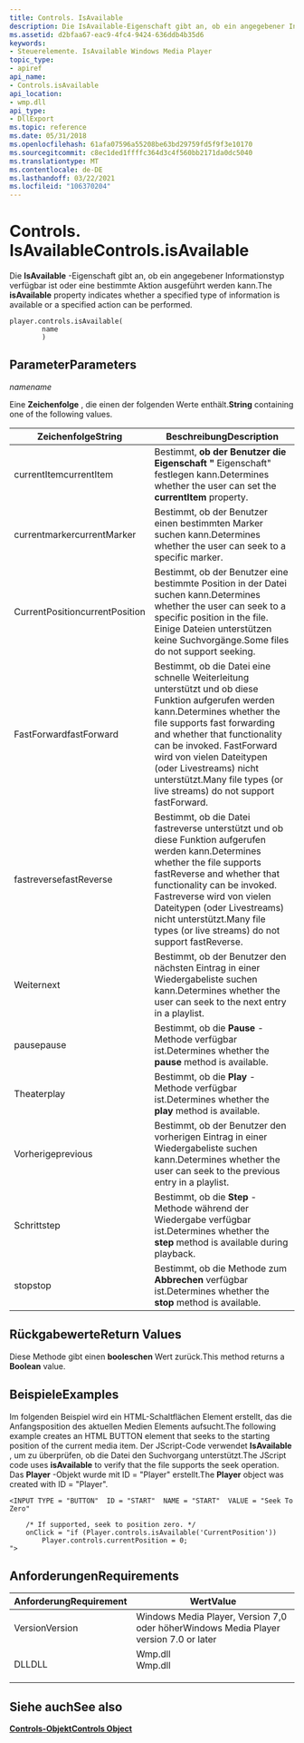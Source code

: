 ```yaml
---
title: Controls. IsAvailable
description: Die IsAvailable-Eigenschaft gibt an, ob ein angegebener Informationstyp verfügbar ist oder eine bestimmte Aktion ausgeführt werden kann. | Controls. IsAvailable
ms.assetid: d2bfaa67-eac9-4fc4-9424-636ddb4b35d6
keywords:
- Steuerelemente. IsAvailable Windows Media Player
topic_type:
- apiref
api_name:
- Controls.isAvailable
api_location:
- wmp.dll
api_type:
- DllExport
ms.topic: reference
ms.date: 05/31/2018
ms.openlocfilehash: 61afa07596a55208be63bd29759fd5f9f3e10170
ms.sourcegitcommit: c8ec1ded1ffffc364d3c4f560bb2171da0dc5040
ms.translationtype: MT
ms.contentlocale: de-DE
ms.lasthandoff: 03/22/2021
ms.locfileid: "106370204"
---
```

# <a name="controlsisavailable"></a><span data-ttu-id="53626-105">Controls. IsAvailable</span><span class="sxs-lookup"><span data-stu-id="53626-105">Controls.isAvailable</span></span>

<span data-ttu-id="53626-106">Die **IsAvailable** -Eigenschaft gibt an, ob ein angegebener Informationstyp verfügbar ist oder eine bestimmte Aktion ausgeführt werden kann.</span><span class="sxs-lookup"><span data-stu-id="53626-106">The **isAvailable** property indicates whether a specified type of information is available or a specified action can be performed.</span></span>

``` syntax
player.controls.isAvailable(
        name
        )
```

## <a name="parameters"></a><span data-ttu-id="53626-107">Parameter</span><span class="sxs-lookup"><span data-stu-id="53626-107">Parameters</span></span>

<span data-ttu-id="53626-108">*name*</span><span class="sxs-lookup"><span data-stu-id="53626-108">*name*</span></span>

<span data-ttu-id="53626-109">Eine **Zeichenfolge** , die einen der folgenden Werte enthält.</span><span class="sxs-lookup"><span data-stu-id="53626-109">**String** containing one of the following values.</span></span>



| <span data-ttu-id="53626-110">Zeichenfolge</span><span class="sxs-lookup"><span data-stu-id="53626-110">String</span></span>          | <span data-ttu-id="53626-111">Beschreibung</span><span class="sxs-lookup"><span data-stu-id="53626-111">Description</span></span>                                                                                                                                                       |
|-----------------|-------------------------------------------------------------------------------------------------------------------------------------------------------------------|
| <span data-ttu-id="53626-112">currentItem</span><span class="sxs-lookup"><span data-stu-id="53626-112">currentItem</span></span>     | <span data-ttu-id="53626-113">Bestimmt, **ob der Benutzer die Eigenschaft "** Eigenschaft" festlegen kann.</span><span class="sxs-lookup"><span data-stu-id="53626-113">Determines whether the user can set the **currentItem** property.</span></span>                                                                                                 |
| <span data-ttu-id="53626-114">currentmarker</span><span class="sxs-lookup"><span data-stu-id="53626-114">currentMarker</span></span>   | <span data-ttu-id="53626-115">Bestimmt, ob der Benutzer einen bestimmten Marker suchen kann.</span><span class="sxs-lookup"><span data-stu-id="53626-115">Determines whether the user can seek to a specific marker.</span></span>                                                                                                        |
| <span data-ttu-id="53626-116">CurrentPosition</span><span class="sxs-lookup"><span data-stu-id="53626-116">currentPosition</span></span> | <span data-ttu-id="53626-117">Bestimmt, ob der Benutzer eine bestimmte Position in der Datei suchen kann.</span><span class="sxs-lookup"><span data-stu-id="53626-117">Determines whether the user can seek to a specific position in the file.</span></span> <span data-ttu-id="53626-118">Einige Dateien unterstützen keine Suchvorgänge.</span><span class="sxs-lookup"><span data-stu-id="53626-118">Some files do not support seeking.</span></span>                                                       |
| <span data-ttu-id="53626-119">FastForward</span><span class="sxs-lookup"><span data-stu-id="53626-119">fastForward</span></span>     | <span data-ttu-id="53626-120">Bestimmt, ob die Datei eine schnelle Weiterleitung unterstützt und ob diese Funktion aufgerufen werden kann.</span><span class="sxs-lookup"><span data-stu-id="53626-120">Determines whether the file supports fast forwarding and whether that functionality can be invoked.</span></span> <span data-ttu-id="53626-121">FastForward wird von vielen Dateitypen (oder Livestreams) nicht unterstützt.</span><span class="sxs-lookup"><span data-stu-id="53626-121">Many file types (or live streams) do not support fastForward.</span></span> |
| <span data-ttu-id="53626-122">fastreverse</span><span class="sxs-lookup"><span data-stu-id="53626-122">fastReverse</span></span>     | <span data-ttu-id="53626-123">Bestimmt, ob die Datei fastreverse unterstützt und ob diese Funktion aufgerufen werden kann.</span><span class="sxs-lookup"><span data-stu-id="53626-123">Determines whether the file supports fastReverse and whether that functionality can be invoked.</span></span> <span data-ttu-id="53626-124">Fastreverse wird von vielen Dateitypen (oder Livestreams) nicht unterstützt.</span><span class="sxs-lookup"><span data-stu-id="53626-124">Many file types (or live streams) do not support fastReverse.</span></span>     |
| <span data-ttu-id="53626-125">Weiter</span><span class="sxs-lookup"><span data-stu-id="53626-125">next</span></span>            | <span data-ttu-id="53626-126">Bestimmt, ob der Benutzer den nächsten Eintrag in einer Wiedergabeliste suchen kann.</span><span class="sxs-lookup"><span data-stu-id="53626-126">Determines whether the user can seek to the next entry in a playlist.</span></span>                                                                                             |
| <span data-ttu-id="53626-127">pause</span><span class="sxs-lookup"><span data-stu-id="53626-127">pause</span></span>           | <span data-ttu-id="53626-128">Bestimmt, ob die **Pause** -Methode verfügbar ist.</span><span class="sxs-lookup"><span data-stu-id="53626-128">Determines whether the **pause** method is available.</span></span>                                                                                                             |
| <span data-ttu-id="53626-129">Theater</span><span class="sxs-lookup"><span data-stu-id="53626-129">play</span></span>            | <span data-ttu-id="53626-130">Bestimmt, ob die **Play** -Methode verfügbar ist.</span><span class="sxs-lookup"><span data-stu-id="53626-130">Determines whether the **play** method is available.</span></span>                                                                                                              |
| <span data-ttu-id="53626-131">Vorherige</span><span class="sxs-lookup"><span data-stu-id="53626-131">previous</span></span>        | <span data-ttu-id="53626-132">Bestimmt, ob der Benutzer den vorherigen Eintrag in einer Wiedergabeliste suchen kann.</span><span class="sxs-lookup"><span data-stu-id="53626-132">Determines whether the user can seek to the previous entry in a playlist.</span></span>                                                                                         |
| <span data-ttu-id="53626-133">Schritt</span><span class="sxs-lookup"><span data-stu-id="53626-133">step</span></span>            | <span data-ttu-id="53626-134">Bestimmt, ob die **Step** -Methode während der Wiedergabe verfügbar ist.</span><span class="sxs-lookup"><span data-stu-id="53626-134">Determines whether the **step** method is available during playback.</span></span>                                                                                              |
| <span data-ttu-id="53626-135">stop</span><span class="sxs-lookup"><span data-stu-id="53626-135">stop</span></span>            | <span data-ttu-id="53626-136">Bestimmt, ob die Methode zum **Abbrechen** verfügbar ist.</span><span class="sxs-lookup"><span data-stu-id="53626-136">Determines whether the **stop** method is available.</span></span>                                                                                                              |



 

## <a name="return-values"></a><span data-ttu-id="53626-137">Rückgabewerte</span><span class="sxs-lookup"><span data-stu-id="53626-137">Return Values</span></span>

<span data-ttu-id="53626-138">Diese Methode gibt einen **booleschen** Wert zurück.</span><span class="sxs-lookup"><span data-stu-id="53626-138">This method returns a **Boolean** value.</span></span>

## <a name="examples"></a><span data-ttu-id="53626-139">Beispiele</span><span class="sxs-lookup"><span data-stu-id="53626-139">Examples</span></span>

<span data-ttu-id="53626-140">Im folgenden Beispiel wird ein HTML-Schaltflächen Element erstellt, das die Anfangsposition des aktuellen Medien Elements aufsucht.</span><span class="sxs-lookup"><span data-stu-id="53626-140">The following example creates an HTML BUTTON element that seeks to the starting position of the current media item.</span></span> <span data-ttu-id="53626-141">Der JScript-Code verwendet **IsAvailable** , um zu überprüfen, ob die Datei den Suchvorgang unterstützt.</span><span class="sxs-lookup"><span data-stu-id="53626-141">The JScript code uses **isAvailable** to verify that the file supports the seek operation.</span></span> <span data-ttu-id="53626-142">Das **Player** -Objekt wurde mit ID = "Player" erstellt.</span><span class="sxs-lookup"><span data-stu-id="53626-142">The **Player** object was created with ID = "Player".</span></span>


```JScript
<INPUT TYPE = "BUTTON"  ID = "START"  NAME = "START"  VALUE = "Seek To Zero"

    /* If supported, seek to position zero. */
    onClick = "if (Player.controls.isAvailable('CurrentPosition'))
        Player.controls.currentPosition = 0;
">
```



## <a name="requirements"></a><span data-ttu-id="53626-143">Anforderungen</span><span class="sxs-lookup"><span data-stu-id="53626-143">Requirements</span></span>



| <span data-ttu-id="53626-144">Anforderung</span><span class="sxs-lookup"><span data-stu-id="53626-144">Requirement</span></span> | <span data-ttu-id="53626-145">Wert</span><span class="sxs-lookup"><span data-stu-id="53626-145">Value</span></span> |
|--------------------|------------------------------------------------------------------------------------|
| <span data-ttu-id="53626-146">Version</span><span class="sxs-lookup"><span data-stu-id="53626-146">Version</span></span><br/> | <span data-ttu-id="53626-147">Windows Media Player, Version 7,0 oder höher</span><span class="sxs-lookup"><span data-stu-id="53626-147">Windows Media Player version 7.0 or later</span></span><br/>                               |
| <span data-ttu-id="53626-148">DLL</span><span class="sxs-lookup"><span data-stu-id="53626-148">DLL</span></span><br/>     | <dl> <span data-ttu-id="53626-149"><dt>Wmp.dll</dt></span><span class="sxs-lookup"><span data-stu-id="53626-149"><dt>Wmp.dll</dt></span></span> </dl> |



## <a name="see-also"></a><span data-ttu-id="53626-150">Siehe auch</span><span class="sxs-lookup"><span data-stu-id="53626-150">See also</span></span>

<dl> <dt>

[<span data-ttu-id="53626-151">**Controls-Objekt**</span><span class="sxs-lookup"><span data-stu-id="53626-151">**Controls Object**</span></span>](controls-object.md)
</dt> </dl>

 

 





